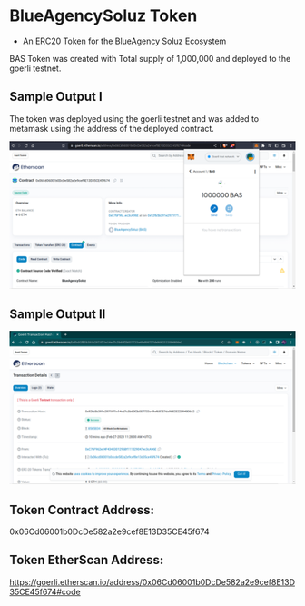 # BlueAgencySoluz Token

- An ERC20 Token for the BlueAgency Soluz Ecosystem

BAS Token was created with Total supply of 1,000,000 and deployed to the goerli testnet.

## Sample Output I

The token was deployed using the goerli testnet and was added to metamask using the address of the deployed contract.

![GES-Token](./output1.png)

## Sample Output II

![GES-Token](./output2.png)

## Token Contract Address:

0x06Cd06001b0DcDe582a2e9cef8E13D35CE45f674

## Token EtherScan Address:

https://goerli.etherscan.io/address/0x06Cd06001b0DcDe582a2e9cef8E13D35CE45f674#code
